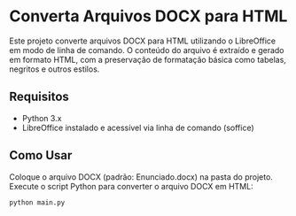 # Converta Arquivos DOCX para HTML

Este projeto converte arquivos DOCX para HTML utilizando o LibreOffice em modo de linha de comando. O conteúdo do arquivo é extraído e gerado em formato HTML, com a preservação de formatação básica como tabelas, negritos e outros estilos.

## Requisitos

- Python 3.x
- LibreOffice instalado e acessível via linha de comando (soffice)

## Como Usar

Coloque o arquivo DOCX (padrão: Enunciado.docx) na pasta do projeto.
Execute o script Python para converter o arquivo DOCX em HTML:

    python main.py
